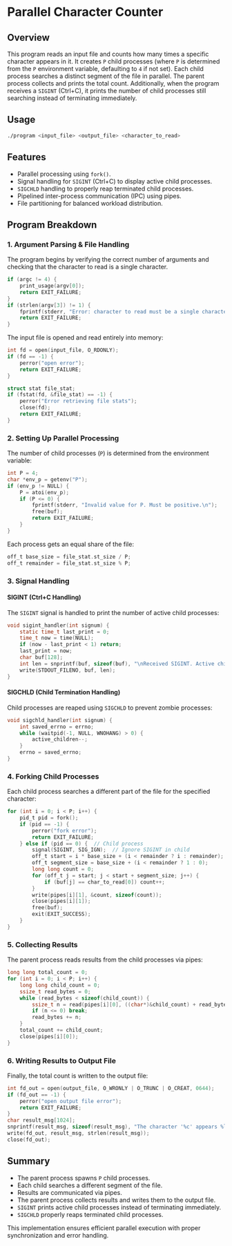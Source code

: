 # Parallel Character Counter

## Overview
This program reads an input file and counts how many times a specific character appears in it. It creates `P` child processes (where `P` is determined from the `P` environment variable, defaulting to `4` if not set). Each child process searches a distinct segment of the file in parallel. The parent process collects and prints the total count. Additionally, when the program receives a `SIGINT` (Ctrl+C), it prints the number of child processes still searching instead of terminating immediately.

## Usage
```sh
./program <input_file> <output_file> <character_to_read>
```

## Features
- Parallel processing using `fork()`.
- Signal handling for `SIGINT` (Ctrl+C) to display active child processes.
- `SIGCHLD` handling to properly reap terminated child processes.
- Pipelined inter-process communication (IPC) using pipes.
- File partitioning for balanced workload distribution.

## Program Breakdown

### 1. Argument Parsing & File Handling
The program begins by verifying the correct number of arguments and checking that the character to read is a single character.

```c
if (argc != 4) {
    print_usage(argv[0]);
    return EXIT_FAILURE;
}
if (strlen(argv[3]) != 1) {
    fprintf(stderr, "Error: character to read must be a single character\n");
    return EXIT_FAILURE;
}
```

The input file is opened and read entirely into memory:

```c
int fd = open(input_file, O_RDONLY);
if (fd == -1) {
    perror("open error");
    return EXIT_FAILURE;
}

struct stat file_stat;
if (fstat(fd, &file_stat) == -1) {
    perror("Error retrieving file stats");
    close(fd);
    return EXIT_FAILURE;
}
```

### 2. Setting Up Parallel Processing
The number of child processes (`P`) is determined from the environment variable:

```c
int P = 4;
char *env_p = getenv("P");
if (env_p != NULL) {
    P = atoi(env_p);
    if (P <= 0) {
        fprintf(stderr, "Invalid value for P. Must be positive.\n");
        free(buf);
        return EXIT_FAILURE;
    }
}
```

Each process gets an equal share of the file:

```c
off_t base_size = file_stat.st_size / P;
off_t remainder = file_stat.st_size % P;
```

### 3. Signal Handling
#### SIGINT (Ctrl+C Handling)
The `SIGINT` signal is handled to print the number of active child processes:

```c
void sigint_handler(int signum) {
    static time_t last_print = 0;
    time_t now = time(NULL);
    if (now - last_print < 1) return;
    last_print = now;
    char buf[128];
    int len = snprintf(buf, sizeof(buf), "\nReceived SIGINT. Active child processes: %d\n", active_children);
    write(STDOUT_FILENO, buf, len);
}
```

#### SIGCHLD (Child Termination Handling)
Child processes are reaped using `SIGCHLD` to prevent zombie processes:

```c
void sigchld_handler(int signum) {
    int saved_errno = errno;
    while (waitpid(-1, NULL, WNOHANG) > 0) {
        active_children--;
    }
    errno = saved_errno;
}
```

### 4. Forking Child Processes
Each child process searches a different part of the file for the specified character:

```c
for (int i = 0; i < P; i++) {
    pid_t pid = fork();
    if (pid == -1) {
        perror("fork error");
        return EXIT_FAILURE;
    } else if (pid == 0) {  // Child process
        signal(SIGINT, SIG_IGN);  // Ignore SIGINT in child
        off_t start = i * base_size + (i < remainder ? i : remainder);
        off_t segment_size = base_size + (i < remainder ? 1 : 0);
        long long count = 0;
        for (off_t j = start; j < start + segment_size; j++) {
            if (buf[j] == char_to_read[0]) count++;
        }
        write(pipes[i][1], &count, sizeof(count));
        close(pipes[i][1]);
        free(buf);
        exit(EXIT_SUCCESS);
    }
}
```

### 5. Collecting Results
The parent process reads results from the child processes via pipes:

```c
long long total_count = 0;
for (int i = 0; i < P; i++) {
    long long child_count = 0;
    ssize_t read_bytes = 0;
    while (read_bytes < sizeof(child_count)) {
        ssize_t n = read(pipes[i][0], ((char*)&child_count) + read_bytes, sizeof(child_count) - read_bytes);
        if (n <= 0) break;
        read_bytes += n;
    }
    total_count += child_count;
    close(pipes[i][0]);
}
```

### 6. Writing Results to Output File
Finally, the total count is written to the output file:

```c
int fd_out = open(output_file, O_WRONLY | O_TRUNC | O_CREAT, 0644);
if (fd_out == -1) {
    perror("open output file error");
    return EXIT_FAILURE;
}
char result_msg[1024];
snprintf(result_msg, sizeof(result_msg), "The character '%c' appears %lld times in file %s.\n", char_to_read[0], total_count, input_file);
write(fd_out, result_msg, strlen(result_msg));
close(fd_out);
```

## Summary
- The parent process spawns `P` child processes.
- Each child searches a different segment of the file.
- Results are communicated via pipes.
- The parent process collects results and writes them to the output file.
- `SIGINT` prints active child processes instead of terminating immediately.
- `SIGCHLD` properly reaps terminated child processes.

This implementation ensures efficient parallel execution with proper synchronization and error handling.

